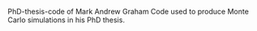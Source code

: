 PhD-thesis-code of Mark Andrew Graham
Code used to produce Monte Carlo simulations in his PhD thesis.

